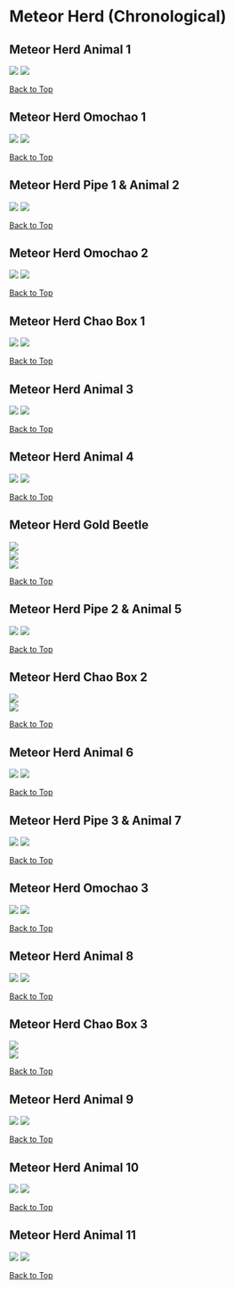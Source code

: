 # Meteor Herd (Chronological)

## Meteor Herd Animal 1
![](../MeteorHerd/Animal-1st-Far.webp)
![](../MeteorHerd/Animal-1st-Close.webp)

[Back to Top](#)

## Meteor Herd Omochao 1
![](../MeteorHerd/Omochao-1st-Far.webp)
![](../MeteorHerd/Omochao-1st-Close.webp)

[Back to Top](#)

## Meteor Herd Pipe 1 & Animal 2
![](../MeteorHerd/Animal-2nd-Far.webp)
![](../MeteorHerd/Animal-2nd-Close.webp)

[Back to Top](#)

## Meteor Herd Omochao 2
![](../MeteorHerd/Omochao-2nd-Far.webp)
![](../MeteorHerd/Omochao-2nd-Close.webp)

[Back to Top](#)

## Meteor Herd Chao Box 1
![](../MeteorHerd/Chaobox-1st-Far.webp)
![](../MeteorHerd/Chaobox-1st-Close.webp)  

[Back to Top](#)

## Meteor Herd Animal 3
![](../MeteorHerd/Animal-3rd-Far.webp)
![](../MeteorHerd/Animal-3rd-Close.webp)

[Back to Top](#)

## Meteor Herd Animal 4
![](../MeteorHerd/Animal-4th-Far.webp)
![](../MeteorHerd/Animal-4th-Close.webp)

[Back to Top](#)

## Meteor Herd Gold Beetle
![](../MeteorHerd/GoldBeetle-Far.webp)  
![](../MeteorHerd/GoldBeetle-Far2.webp)  
![](../MeteorHerd/GoldBeetle-Close.webp)

[Back to Top](#)

## Meteor Herd Pipe 2 & Animal 5
![](../MeteorHerd/Animal-5th-Far.webp)
![](../MeteorHerd/Animal-5th-Close.webp)

[Back to Top](#)

## Meteor Herd Chao Box 2
![](../MeteorHerd/Chaobox-2nd-Far.webp)  
![](../MeteorHerd/Chaobox-2nd-Close.webp)  

[Back to Top](#)

## Meteor Herd Animal 6
![](../MeteorHerd/Animal-6th-Far.webp)
![](../MeteorHerd/Animal-6th-Close.webp)

[Back to Top](#)

## Meteor Herd Pipe 3 & Animal 7
![](../MeteorHerd/Animal-7th-Far.webp)
![](../MeteorHerd/Animal-7th-Close.webp)

[Back to Top](#)

## Meteor Herd Omochao 3
![](../MeteorHerd/Omochao-3rd-Far.webp)
![](../MeteorHerd/Omochao-3rd-Close.webp)

[Back to Top](#)

## Meteor Herd Animal 8
![](../MeteorHerd/Animal-8th-Far.webp)
![](../MeteorHerd/Animal-8th-Close.webp)

[Back to Top](#)

## Meteor Herd Chao Box 3
![](../MeteorHerd/Chaobox-3rd-Far.webp)  
![](../MeteorHerd/Chaobox-3rd-Close.webp)

[Back to Top](#)

## Meteor Herd Animal 9
![](../MeteorHerd/Animal-9th-Far.webp)
![](../MeteorHerd/Animal-9th-Close.webp)

[Back to Top](#)

## Meteor Herd Animal 10
![](../MeteorHerd/Animal-10th-Far.webp)
![](../MeteorHerd/Animal-10th-Close.webp)

[Back to Top](#)

## Meteor Herd Animal 11
![](../MeteorHerd/Animal-11th-Far.webp)
![](../MeteorHerd/Animal-11th-Close.webp)

[Back to Top](#)